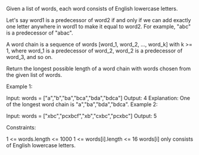 Given a list of words, each word consists of English lowercase letters.

Let's say word1 is a predecessor of word2 if and only if we can add exactly one letter anywhere in word1 to make it equal to word2. For example, "abc" is a predecessor of "abac".

A word chain is a sequence of words [word_1, word_2, ..., word_k] with k >= 1, where word_1 is a predecessor of word_2, word_2 is a predecessor of word_3, and so on.

Return the longest possible length of a word chain with words chosen from the given list of words.

 

Example 1:

Input: words = ["a","b","ba","bca","bda","bdca"]
Output: 4
Explanation: One of the longest word chain is "a","ba","bda","bdca".
Example 2:

Input: words = ["xbc","pcxbcf","xb","cxbc","pcxbc"]
Output: 5
 

Constraints:

1 <= words.length <= 1000
1 <= words[i].length <= 16
words[i] only consists of English lowercase letters.